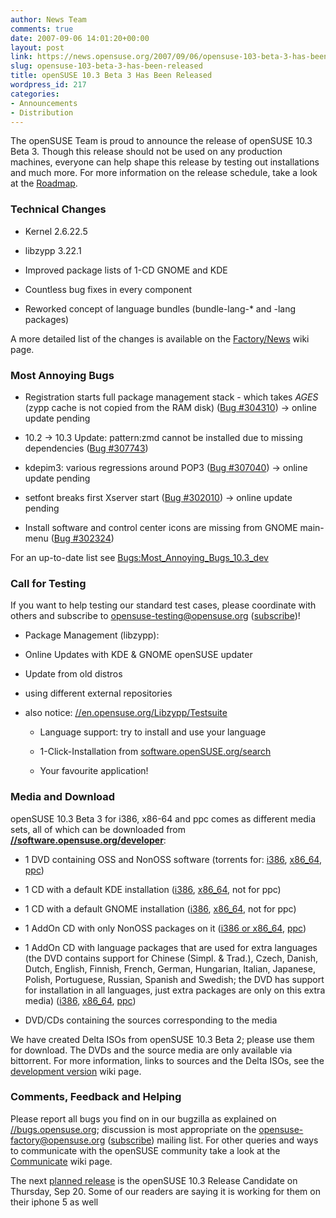 ```yaml
---
author: News Team
comments: true
date: 2007-09-06 14:01:20+00:00
layout: post
link: https://news.opensuse.org/2007/09/06/opensuse-103-beta-3-has-been-released/
slug: opensuse-103-beta-3-has-been-released
title: openSUSE 10.3 Beta 3 Has Been Released
wordpress_id: 217
categories:
- Announcements
- Distribution
---
```


The openSUSE Team is proud to announce the release of openSUSE 10.3 Beta 3. Though this release should not be used on any production machines, everyone can help shape this release by testing out installations and much more. For more information on the release schedule, take a look at the [Roadmap](//en.opensuse.org/Roadmap/10.3).

<!-- more -->


### Technical Changes





	
  * Kernel 2.6.22.5

	
  * libzypp 3.22.1

	
  * Improved package lists of 1-CD GNOME and KDE

	
  * Countless bug fixes in every component

	
  * Reworked concept of language bundles (bundle-lang-* and -lang packages)


A more detailed list of the changes is available on the [Factory/News](//opensuse.org/Factory/News) wiki page.


### Most Annoying Bugs





	
  * Registration starts full package management stack - which takes _AGES_ (zypp cache is not copied from the RAM disk) ([Bug #304310](https://bugzilla.novell.com/show_bug.cgi?id=304310)) -> online update pending

	
  * 10.2 -> 10.3 Update: pattern:zmd cannot be installed due to missing dependencies ([Bug #307743](https://bugzilla.novell.com/show_bug.cgi?id=307743))

	
  * kdepim3: various regressions around POP3 ([Bug #307040](https://bugzilla.novell.com/show_bug.cgi?id=307040)) -> online update pending

	
  * setfont breaks first Xserver start ([Bug #302010](https://bugzilla.novell.com/show_bug.cgi?id=302010)) -> online update pending

	
  * Install software and control center icons are missing from GNOME main-menu ([Bug #302324](https://bugzilla.novell.com/show_bug.cgi?id=302324))


For an up-to-date list see [Bugs:Most_Annoying_Bugs_10.3_dev](//en.opensuse.org/Bugs:Most_Annoying_Bugs_10.3_dev)


### Call for Testing


If you want to help testing our standard test cases, please coordinate with others and subscribe to [opensuse-testing@opensuse.org](//lists.opensuse.org/opensuse-testing/) ([subscribe](mailto:opensuse-testing+subscribe@opensuse.org))!



	
  * Package Management (libzypp):
- Online Updates with KDE & GNOME openSUSE updater
- Update from old distros
- using different external repositories
- also notice: [//en.opensuse.org/Libzypp/Testsuite](//en.opensuse.org/Libzypp/Testsuite)



	
  * Language support: try to install and use your language

	
  * 1-Click-Installation from [software.openSUSE.org/search](//software.opensuse.org/search?baseproject=openSUSE%3AFactory)

	
  * Your favourite application!




### Media and Download


openSUSE 10.3 Beta 3 for i386, x86-64 and ppc comes as different media sets, all of which can be downloaded from **[//software.opensuse.org/developer](//software.opensuse.org/developer)**:



	
  * 1 DVD containing OSS and NonOSS software (torrents for: [i386](//download.opensuse.org/distribution/10.3-Beta3/iso/torrent/openSUSE-10.3-Beta3-DVD-i386.torrent), [x86_64](//download.opensuse.org/distribution/10.3-Beta3/iso/torrent/openSUSE-10.3-Beta3-DVD-x86_64.torrent), [ppc](//download.opensuse.org/distribution/10.3-Beta3/iso/torrent/openSUSE-10.3-Beta3-DVD-ppc.torrent))

	
  * 1 CD with a default KDE installation ([i386](//download.opensuse.org/distribution/10.3-Beta3/iso/cd/openSUSE-10.3-Beta3-KDE-i386.iso), [x86_64](//download.opensuse.org/distribution/10.3-Beta3/iso/cd/openSUSE-10.3-Beta3-KDE-x86_64.iso), not for ppc)

	
  * 1 CD with a default GNOME installation ([i386](//download.opensuse.org/distribution/10.3-Beta3/iso/cd/openSUSE-10.3-Beta3-GNOME-i386.iso), [x86_64](//download.opensuse.org/distribution/10.3-Beta3/iso/cd/openSUSE-10.3-Beta3-GNOME-x86_64.iso), not for ppc)

	
  * 1 AddOn CD with only NonOSS packages on it ([i386 or x86_64](//download.opensuse.org/distribution/10.3-Beta3/iso/cd/openSUSE-10.3-Beta3-Addon-NonOss-BiArch.iso), [ppc](//download.opensuse.org/distribution/10.3-Beta3/iso/cd/openSUSE-10.3-Beta3-Addon-NonOss-ppc.iso))

	
  * 1 AddOn CD with language packages that are used for extra languages (the DVD contains support for Chinese (Simpl. & Trad.), Czech, Danish, Dutch, English, Finnish, French, German, Hungarian, Italian, Japanese, Polish, Portuguese, Russian, Spanish and Swedish; the DVD has support for installation in all languages, just extra packages are only on this extra media) ([i386](//download.opensuse.org/distribution/10.3-Beta3/iso/cd/openSUSE-10.3-Beta3-Addon-Lang-i386.iso), [x86_64](//download.opensuse.org/distribution/10.3-Beta3/iso/cd/openSUSE-10.3-Beta3-Addon-Lang-x86_64.iso), [ppc](//download.opensuse.org/distribution/10.3-Beta3/iso/cd/openSUSE-10.3-Beta3-Addon-Lang-ppc.iso))

	
  * DVD/CDs containing the sources corresponding to the media


We have created Delta ISOs from openSUSE 10.3 Beta 2; please use them for download. The DVDs and the source media are only available via bittorrent. For more information, links to sources and the Delta ISOs, see the [development version](//opensuse.org/Development_Version) wiki page.


### Comments, Feedback and Helping


Please report all bugs you find on in our bugzilla as explained on [//bugs.opensuse.org](//bugs.opensuse.org/); discussion is most appropriate on the [opensuse-factory@opensuse.org](//lists.opensuse.org/opensuse-factory) ([subscribe](mailto:opensuse-factory+subscribe@opensuse.org)) mailing list. For other queries and ways to communicate with the openSUSE community take a look at the [Communicate](//opensuse.org/Communicate) wiki page.

The next [planned release](//en.opensuse.org/Roadmap/10.3) is the openSUSE 10.3 Release Candidate on Thursday, Sep 20. Some of our readers are saying it is working for  them on their iphone 5 as well
